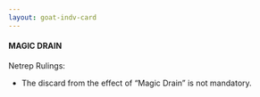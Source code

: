 ```yaml
---
layout: goat-indv-card
---
```


#### MAGIC DRAIN

Netrep Rulings:

*   The discard from the effect of “Magic Drain” is not mandatory.